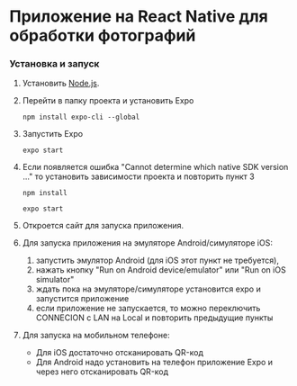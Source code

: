 # Приложение на React Native для обработки фотографий

### Установка и запуск

1. Установить [Node.js](https://nodejs.org/).

2. Перейти в папку проекта и установить Expo

    ```npm install expo-cli --global```

3. Запустить Expo 

    `expo start`

4. Если появляется ошибка "Cannot determine which native SDK version ..." то установить зависимости проекта и повторить пункт 3

    ```npm install```
    
    ```expo start```

5. Откроется сайт для запуска приложения.

6. Для запуска приложения на эмуляторе Android/симуляторе iOS:
    1) запустить эмулятор Android (для iOS этот пункт не требуется), 
    2) нажать кнопку "Run on Android device/emulator" или "Run on iOS simulator" 
    3) ждать пока на эмуляторе/симуляторе установится expo и запустится приложение
    4) если приложение не запускается, то можно переключить CONNECION с LAN на Local и повторить предыдущие пункты

7. Для запуска на мобильном телефоне:
    - Для iOS достаточно отсканировать QR-код
    - Для Android надо установить на телефон приложение Expo и через него отсканировать QR-код
